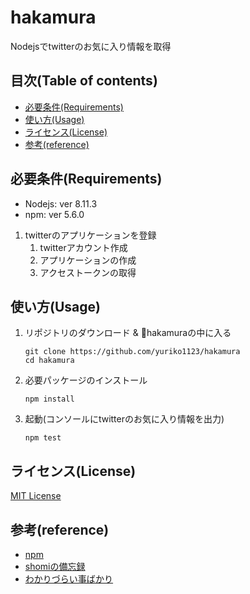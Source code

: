 # hakamura

Nodejsでtwitterのお気に入り情報を取得

## 目次(Table of contents)

- [必要条件(Requirements)](#必要条件requirements)
- [使い方(Usage)](#使い方usage)
- [ライセンス(License)](#ライセンスlicense)
- [参考(reference)](#参考reference)

## 必要条件(Requirements)

- Nodejs: ver 8.11.3  
- npm: ver 5.6.0

1. twitterのアプリケーションを登録  
    1. twitterアカウント作成  
    1. アプリケーションの作成  
    1. アクセストークンの取得

## 使い方(Usage)

1. リポジトリのダウンロード & hakamuraの中に入る
    ```shell
    git clone https://github.com/yuriko1123/hakamura
    cd hakamura
    ```
1. 必要パッケージのインストール
    ```shell
    npm install
    ```
1.  起動(コンソールにtwitterのお気に入り情報を出力)
    ```shell
    npm test
    ```

## ライセンス(License)

[MIT License](./LICENSE)

## 参考(reference)

* [npm](https://www.npmjs.com/package/twitter)
* [shomiの備忘録](http://shomi3023.com/2018/01/21/twitter-api-get-tweet/)
* [わかりづらい事ばかり](http://d.hatena.ne.jp/mkio/20160125/1453696937)